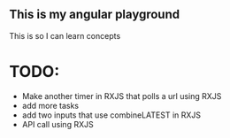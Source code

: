 ## This is my angular playground

This is so I can learn concepts

# TODO:

- Make another timer in RXJS that polls a url using RXJS
- add more tasks
- add two inputs that use combineLATEST in RXJS
- API call using RXJS